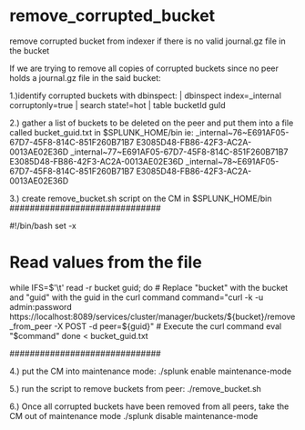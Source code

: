 # remove_corrupted_bucket
remove corrupted bucket from indexer if there is no valid journal.gz file in the bucket



If we are trying to remove all copies of corrupted buckets since no peer holds a journal.gz file in the said bucket:

1.)identify corrupted buckets with dbinspect:
| dbinspect index=_internal corruptonly=true | search state!=hot | table bucketId guId


2.) gather a list of buckets to be deleted on the peer and put them into a file called bucket_guid.txt in $SPLUNK_HOME/bin
ie:
_internal~76~E691AF05-67D7-45F8-814C-851F260B71B7	E3085D48-FB86-42F3-AC2A-0013AE02E36D
_internal~77~E691AF05-67D7-45F8-814C-851F260B71B7	E3085D48-FB86-42F3-AC2A-0013AE02E36D
_internal~78~E691AF05-67D7-45F8-814C-851F260B71B7	E3085D48-FB86-42F3-AC2A-0013AE02E36D


3.) create remove_bucket.sh script on the CM in $SPLUNK_HOME/bin
##############################

#!/bin/bash
set -x
# Read values from the file
while IFS=$'\t' read -r bucket guid; do
    # Replace "bucket" with the bucket and "guid" with the guid in the curl command
    command="curl -k -u admin:password https://localhost:8089/services/cluster/manager/buckets/${bucket}/remove_from_peer -X POST -d peer=${guid}"
    # Execute the curl command
    eval "$command"
done < bucket_guid.txt

##############################

4.) put the CM into maintenance mode:
./splunk enable maintenance-mode



5.) run the script to remove buckets from peer:
./remove_bucket.sh


6.) Once all corrupted buckets have been removed from all peers, take the CM out of maintenance mode
./splunk disable maintenance-mode

